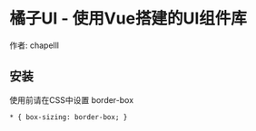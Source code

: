 # 橘子UI - 使用Vue搭建的UI组件库

作者: chapelll

## 安装

使用前请在CSS中设置 border-box
```
* { box-sizing: border-box; }
```